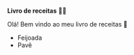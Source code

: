 **Livro de receitas** :man_cook:

Olá! Bem vindo ao meu livro de receitas :wave:

- Feijoada 
- Pavê
